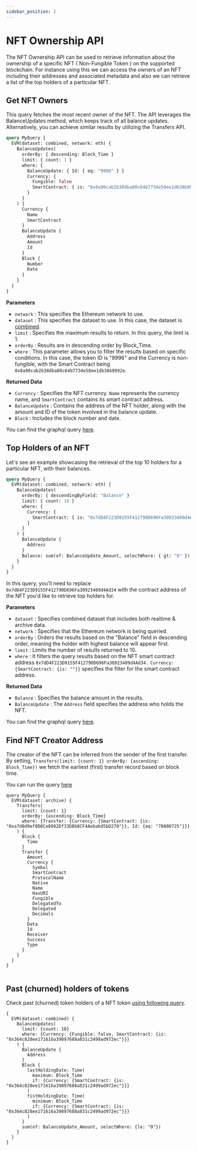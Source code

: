```yaml
---
sidebar_position: 2
---
```


# NFT Ownership API

The NFT Ownership API can be used to retrieve information about the ownership of a specific NFT ( Non-Fungible Token ) on the supported blockchain. For instance using this we can access the owners of an NFT including their addresses and associated metadata and also we can retrieve a list of the top holders of a particular NFT.

## Get NFT Owners

This query fetches the most recent owner of the NFT. The API leverages the BalanceUpdates method, which keeps track of all balance updates. Alternatively, you can achieve similar results by utilizing the Transfers API.

```graphql
query MyQuery {
  EVM(dataset: combined, network: eth) {
    BalanceUpdates(
      orderBy: { descending: Block_Time }
      limit: { count: 1 }
      where: {
        BalanceUpdate: { Id: { eq: "9996" } }
        Currency: {
          Fungible: false
          SmartContract: { is: "0x8a90cab2b38dba80c64b7734e58ee1db38b8992e" }
        }
      }
    ) {
      Currency {
        Name
        SmartContract
      }
      BalanceUpdate {
        Address
        Amount
        Id
      }
      Block {
        Number
        Date
      }
    }
  }
}
```

**Parameters**

- `network` : This specifies the Ethereum network to use.
- `dataset` : This specifies the dataset to use. In this case, the dataset is [combined](/docs/graphql/dataset/combined).
- `limit` : Specifies the maximum results to return. In this query, the limit is 1.
- `orderBy` : Results are in descending order by Block_Time.
- `where` : This parameter allows you to filter the results based on specific conditions. In this case, the token ID is "9996" and the Currency is non-fungible, with the Smart Contract being `0x8a90cab2b38dba80c64b7734e58ee1db38b8992e`.

**Returned Data**

- `Currency` : Specifies the NFT currency. `Name` represents the currency name, and `SmartContract` contains its smart contract address.
- `BalanceUpdate` : Contains the address of the NFT holder, along with the amount and ID of the token involved in the balance update.
- `Block` : Includes the block number and date.

You can find the graphql query [here](https://ide.bitquery.io/Who-owns-specific-NFT).

## Top Holders of an NFT

Let's see an example showcasing the retrieval of the top 10 holders for a particular NFT, with their balances.

```graphql
query MyQuery {
  EVM(dataset: combined, network: eth) {
    BalanceUpdates(
      orderBy: { descendingByField: "Balance" }
      limit: { count: 10 }
      where: {
        Currency: {
          SmartContract: { is: "0x7dD4F223D9155F412790D696Fa30923489d4Ad34" }
        }
      }
    ) {
      BalanceUpdate {
        Address
      }
      Balance: sum(of: BalanceUpdate_Amount, selectWhere: { gt: "0" })
    }
  }
}
```

In this query, you'll need to replace `0x7dD4F223D9155F412790D696Fa30923489d4Ad34` with the contract address of the NFT you'd like to retrieve top holders for.

**Parameters**

- `dataset` : Specifies combined dataset that includes both realtime & archive data.
- `network` : Specifies that the Ethereum network is being queried.
- `orderBy` : Orders the results based on the "Balance" field in descending order, meaning the holder with highest balance will appear first.
- `limit` : Limits the number of results returned to 10.
- `where` : It filters the query results based on the NFT smart contract address `0x7dD4F223D9155F412790D696Fa30923489d4Ad34` . `Currency: {SmartContract: {is: ""}}` specifies the filter for the smart contract address.

**Returned Data**

- `Balance` : Specifies the balance amount in the results.
- `BalanceUpdate` : The `Address` field specifies the address who holds the NFT.

You can find the graphql query [here](https://ide.bitquery.io/top-token-holders-of-Moonwalker-NFT).

## Find NFT Creator Address

The creator of the NFT can be inferred from the sender of the first transfer.
By setting, `Transfers(limit: {count: 1} orderBy: {ascending: Block_Time})` we fetch the earliest (first) transfer record based on block time.

You can run the query [here](https://ide.bitquery.io/Fidenza-725)

```
query MyQuery {
  EVM(dataset: archive) {
    Transfers(
      limit: {count: 1}
      orderBy: {ascending: Block_Time}
      where: {Transfer: {Currency: {SmartContract: {is: "0xa7d8d9ef8D8Ce8992Df33D8b8CF4Aebabd5bD270"}}, Id: {eq: "78000725"}}}
    ) {
      Block {
        Time
      }
      Transfer {
        Amount
        Currency {
          Symbol
          SmartContract
          ProtocolName
          Native
          Name
          HasURI
          Fungible
          DelegatedTo
          Delegated
          Decimals
        }
        Data
        Id
        Receiver
        Success
        Type
      }
    }
  }
}


```


## Past (churned) holders of tokens

Check past (churned) token holders of a NFT token [using following query](https://ide.bitquery.io/past-token-holder-of-a-token_1).


```
{
  EVM(dataset: combined) {
    BalanceUpdates(
      limit: {count: 10}
      where: {Currency: {Fungible: false, SmartContract: {is: "0x364c828ee171616a39897688a831c2499ad972ec"}}}
    ) {
      BalanceUpdate {
        Address
      }
      Block {
        lastHoldingDate: Time(
          maximum: Block_Time
          if: {Currency: {SmartContract: {is: "0x364c828ee171616a39897688a831c2499ad972ec"}}}
        )
        fistHoldingDate: Time(
          minimum: Block_Time
          if: {Currency: {SmartContract: {is: "0x364c828ee171616a39897688a831c2499ad972ec"}}}
        )
      }
      sum(of: BalanceUpdate_Amount, selectWhere: {le: "0"})
    }
  }
}
```